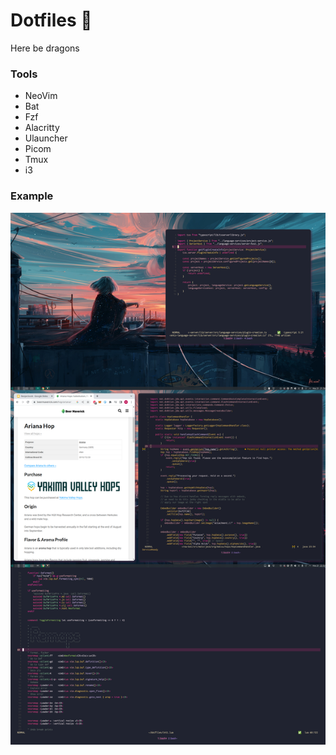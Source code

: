 # Dotfiles 🎁

Here be dragons

### Tools

- NeoVim
- Bat
- Fzf
- Alacritty
- Ulauncher
- Picom
- Tmux
- i3

### Example

![Pic](unixpr_3.png)
